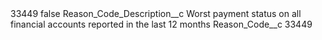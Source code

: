 <?xml version="1.0" encoding="UTF-8"?>
<CustomMetadata xmlns="http://soap.sforce.com/2006/04/metadata" xmlns:xsi="http://www.w3.org/2001/XMLSchema-instance" xmlns:xsd="http://www.w3.org/2001/XMLSchema">
    <label>33449</label>
    <protected>false</protected>
    <values>
        <field>Reason_Code_Description__c</field>
        <value xsi:type="xsd:string">Worst payment status on all financial accounts reported in the last 12 months</value>
    </values>
    <values>
        <field>Reason_Code__c</field>
        <value xsi:type="xsd:string">33449</value>
    </values>
</CustomMetadata>
